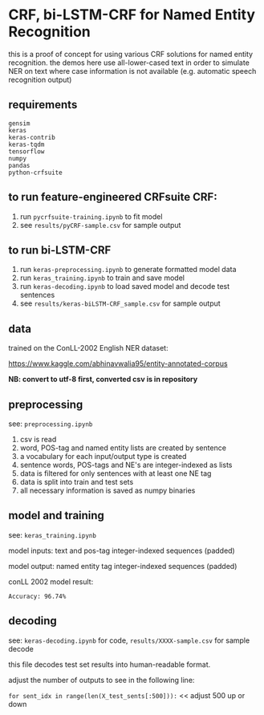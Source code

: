 # CRF, bi-LSTM-CRF for Named Entity Recognition

this is a proof of concept for using various CRF solutions for named entity recognition. the demos here use all-lower-cased text in order to simulate NER on text where case information is not available (e.g. automatic speech recognition output)

## requirements
```
gensim
keras
keras-contrib
keras-tqdm
tensorflow
numpy
pandas
python-crfsuite
```

## to run feature-engineered CRFsuite CRF:

1. run `pycrfsuite-training.ipynb` to fit model
2. see `results/pyCRF-sample.csv` for sample output

## to run bi-LSTM-CRF

1. run `keras-preprocessing.ipynb` to generate formatted model data
2. run `keras_training.ipynb` to train and save model
3. run `keras-decoding.ipynb` to load saved model and decode test sentences
4. see `results/keras-biLSTM-CRF_sample.csv` for sample output

## data

trained on the ConLL-2002 English NER dataset:

https://www.kaggle.com/abhinavwalia95/entity-annotated-corpus

**NB: convert to utf-8 first, converted csv is in repository**

## preprocessing

see: `preprocessing.ipynb`

1. csv is read
2. word, POS-tag and named entity lists are created by sentence
3. a vocabulary for each input/output type is created
4. sentence words, POS-tags and NE's are integer-indexed as lists
5. data is filtered for only sentences with at least one NE tag
6. data is split into train and test sets
7. all necessary information is saved as numpy binaries

## model and training

see: `keras_training.ipynb`

model inputs: text and pos-tag integer-indexed sequences (padded)

model output: named entity tag integer-indexed sequences (padded)

conLL 2002 model result:

`Accuracy: 96.74%`

## decoding

see: `keras-decoding.ipynb` for code, `results/XXXX-sample.csv` for sample decode

this file decodes test set results into human-readable format.

adjust the number of outputs to see in the following line:

`for sent_idx in range(len(X_test_sents[:500])):` << adjust 500 up or down

